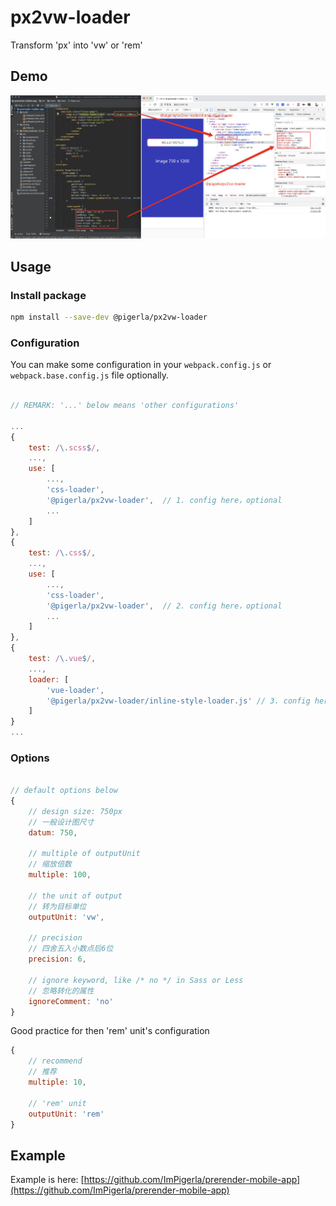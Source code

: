 # px2vw-loader

Transform 'px' into 'vw' or 'rem'

## Demo

![px2vw-demo.jpg](./assets/px2vw-demo.jpg)

## Usage

### Install package

```bash
npm install --save-dev @pigerla/px2vw-loader
```

### Configuration

You can make some configuration in your `webpack.config.js` or `webpack.base.config.js` file optionally.

```js

// REMARK: '...' below means 'other configurations'

...
{
    test: /\.scss$/,
    ...,
    use: [
        ...,
        'css-loader',
        '@pigerla/px2vw-loader',  // 1. config here，optional
        ...
    ]
},
{
    test: /\.css$/,
    ...,
    use: [
        ...,
        'css-loader',
        '@pigerla/px2vw-loader',  // 2. config here，optional
        ...
    ]
}, 
{
    test: /\.vue$/,
    ...,
    loader: [
        'vue-loader', 
        '@pigerla/px2vw-loader/inline-style-loader.js' // 3. config here，optional
    ]
}
...
```

### Options

```js

// default options below
{
    // design size: 750px
    // 一般设计图尺寸
    datum: 750,
    
    // multiple of outputUnit
    // 缩放倍数
    multiple: 100,

    // the unit of output
    // 转为目标单位
    outputUnit: 'vw',

    // precision
    // 四舍五入小数点后6位
    precision: 6,

    // ignore keyword, like /* no */ in Sass or Less
    // 忽略转化的属性
    ignoreComment: 'no'
}
```


Good practice for then 'rem' unit's configuration

```js
{
    // recommend
    // 推荐
    multiple: 10,
    
    // 'rem' unit
    outputUnit: 'rem'
}
```

## Example

Example is here: [https://github.com/ImPigerla/prerender-mobile-app](https://github.com/ImPigerla/prerender-mobile-app)
